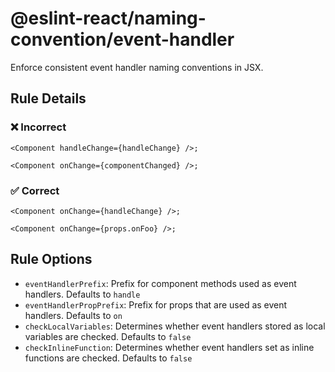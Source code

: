 # @eslint-react/naming-convention/event-handler

Enforce consistent event handler naming conventions in JSX.

## Rule Details

### ❌ Incorrect

```tsx
<Component handleChange={handleChange} />;
```

```tsx
<Component onChange={componentChanged} />;
```

### ✅ Correct

```tsx
<Component onChange={handleChange} />;
```

```tsx
<Component onChange={props.onFoo} />;
```

## Rule Options

- `eventHandlerPrefix`: Prefix for component methods used as event handlers. Defaults to `handle`
- `eventHandlerPropPrefix`: Prefix for props that are used as event handlers. Defaults to `on`
- `checkLocalVariables`: Determines whether event handlers stored as local variables are checked. Defaults to `false`
- `checkInlineFunction`: Determines whether event handlers set as inline functions are checked. Defaults to `false`

